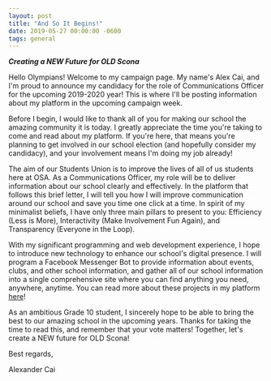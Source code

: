 ```yaml
---
layout: post
title: "And So It Begins!"
date: 2019-05-27 00:00:00 -0600
tags: general
---
```

***Creating a NEW Future for OLD Scona***

Hello Olympians! Welcome to my campaign page. My name's Alex Cai, and I'm proud to announce my candidacy for the role of Communications Officer for the upcoming 2019-2020 year! This is where I'll be posting information about my platform in the upcoming campaign week.

Before I begin, I would like to thank all of you for making our school the amazing community it is today. I greatly appreciate the time you're taking to come and read about my platform. If you're here, that means you're planning to get involved in our school election (and hopefully consider my candidacy), and your involvement means I'm doing my job already!

The aim of our Students Union is to improve the lives of all of us students here at OSA. As a Communications Officer, my role will be to deliver information about our school clearly and effectively. In the platform that follows this brief letter, I will tell you how I will improve communication around our school and save you time one click at a time. In spirit of my minimalist beliefs, I have only three main pillars to present to you: Efficiency (Less is More), Interactivity (Make Involvement Fun Again), and Transparency (Everyone in the Loop).

With my significant programming and web development experience, I hope to introduce new technology to enhance our school's digital presence. I will program a Facebook Messenger Bot to provide information about events, clubs, and other school information, and gather all of our school information into a single comprehensive site where you can find anything you need, anywhere, anytime. You can read more about these projects in my platform [here](/2019/05/27/my-platform.html)!

As an ambitious Grade 10 student, I sincerely hope to be able to bring the best to our amazing school in the upcoming years. Thanks for taking the time to read this, and remember that your vote matters! Together, let's create a NEW future for OLD Scona!

Best regards,

Alexander Cai
